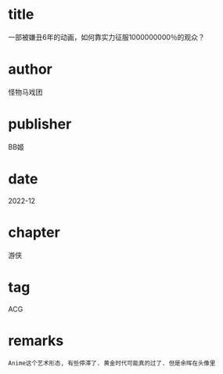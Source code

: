 # title
一部被嫌丑6年的动画，如何靠实力征服1000000000％的观众？

# author
怪物马戏团

# publisher
BB姬

# date
2022-12

# chapter
游侠

# tag
ACG

# remarks
`Anime这个艺术形态, 有些停滞了. 黄金时代可能真的过了. 但是余晖在头像里`
